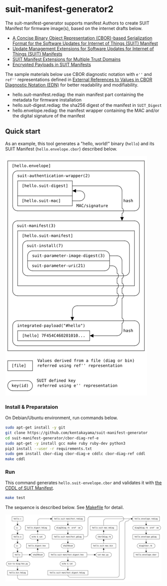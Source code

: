 # suit-manifest-generator2

The suit-manifest-generator supports manifest Authors to create SUIT Manifest for firmware image(s),
based on the internet drafts below.
* [A Concise Binary Object Representation (CBOR)-based Serialization Format for the Software Updates for Internet of Things (SUIT) Manifest](https://datatracker.ietf.org/doc/html/draft-ietf-suit-manifest)
* [Update Management Extensions for Software Updates for Internet of Things (SUIT) Manifests](https://datatracker.ietf.org/doc/html/draft-ietf-suit-update-management)
* [SUIT Manifest Extensions for Multiple Trust Domains](https://datatracker.ietf.org/doc/html/draft-ietf-suit-trust-domains)
* [Encrypted Payloads in SUIT Manifests](https://datatracker.ietf.org/doc/html/draft-ietf-suit-firmware-encryption)

The sample materials below use CBOR diagnostic notation with `e''` and `ref''` representations defined in [External References to Values in CBOR Diagnostic Notation (EDN)](https://datatracker.ietf.org/doc/html/draft-ietf-cbor-edn-e-ref) for better readability and modifiability.
* hello.suit-manifest.rediag: the main manifest part containing the metadata for firmware installation
* hello.suit-digest.rediag: the sha256 digest of the manifest in `SUIT_Digest`
* hello.envelope.rediag: the manifest wrapper containing the MAC and/or the digital signature of the manifest

## Quick start

As an example, this tool generates a "hello, world!" binary (`hello`) and
its SUIT Manifest (`hello.envelope.cbor`) described below.

![](./img/manifest.png)

### Install & Preparataion
On Debian/Ubuntu environment, run commands below.
```bash
sudo apt-get install -y git
git clone https://github.com/kentakayama/suit-manifest-generator
cd suit-manifest-generator/cbor-diag-ref-e
sudo apt-get -y install gcc make ruby ruby-dev python3
pip3 install --user -r requirements.txt
sudo gem install cbor-diag cbor-diag-e cddlc cbor-diag-ref cddl
make cddl
```

### Run
This command generates `hello.suit-envelope.cbor` and validates it with [the CDDL of SUIT Manifest](https://datatracker.ietf.org/doc/html/draft-ietf-suit-manifest#name-full-cddl).

```bash
make test
```

The sequence is described below. See [Makefile](./Makefile) for detail.

![](./img/flow.png)

